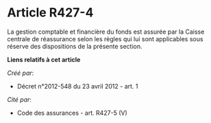 # Article R427-4

La gestion comptable et financière du fonds est assurée par la Caisse centrale de réassurance selon les règles qui lui sont
applicables sous réserve des dispositions de la présente section.

**Liens relatifs à cet article**

_Créé par_:

  - Décret n°2012-548 du 23 avril 2012 - art. 1

_Cité par_:

  - Code des assurances - art. R427-5 (V)

